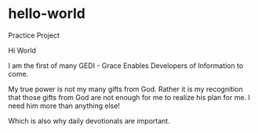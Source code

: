 # hello-world
Practice Project

Hi World

I am the first of many GEDI - Grace Enables Developers of Information to come.

My true power is not my many gifts from God. Rather it is my recognition that those gifts from God are not enough for me to realize his plan for me. I need him more than anything else!

Which is also why daily devotionals are important.

